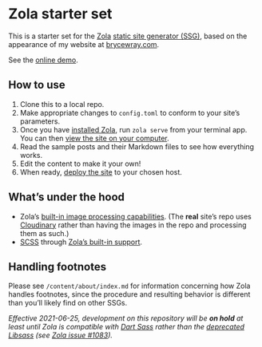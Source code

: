 # Zola starter set

This is a starter set for the [Zola](https://getzola.org) [static site generator (SSG)](https://www.jamstack.org/generators), based on the appearance of my website at [brycewray.com](https://www.brycewray.com).

See the [online demo](https://zola-solo.vercel.app/).

## How to use

1. Clone this to a local repo.
2. Make appropriate changes to `config.toml` to conform to your site’s parameters.
3. Once you have [installed Zola](https://www.getzola.org/documentation/getting-started/installation/), run `zola serve` from your terminal app. You can then [view the site on your computer](https://www.getzola.org/documentation/getting-started/cli-usage/#serve).
4. Read the sample posts and their Markdown files to see how everything works.
5. Edit the content to make it your own!
6. When ready, [deploy the site](https://www.getzola.org/documentation/deployment/overview/) to your chosen host.

## What’s under the hood

- Zola’s [built-in image processing capabilities](https://www.getzola.org/documentation/content/image-processing/). (The **real** site’s repo uses [Cloudinary](https://cloudinary.com) rather than having the images in the repo and processing them as such.)
- [SCSS](https://sass-lang.com/) through [Zola’s built-in support](https://www.getzola.org/documentation/content/sass/).

## Handling footnotes

Please see `/content/about/index.md` for information concerning how Zola handles footnotes, since the procedure and resulting behavior is different than you’ll likely find on other SSGs.

*Effective 2021-06-25, development on this repository will be* ***on hold*** *at least until Zola is compatible with [Dart Sass](https://sass-lang.com/dart-sass) rather than the [deprecated Libsass](https://sass-lang.com/blog/libsass-is-deprecated) (see [Zola issue #1083](https://github.com/getzola/zola/issues/1083)).*